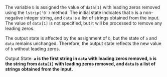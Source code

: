 The variable `b` is assigned the value of `data[1]` with leading zeros removed using the `lstrip('0')` method. The initial state indicates that `b` is a non-negative integer string, and `data` is a list of strings obtained from the input. The value of `data[1]` is not specified, but it will be processed to remove any leading zeros. 

The output state is affected by the assignment of `b`, but the state of `a` and `data` remains unchanged. Therefore, the output state reflects the new value of `b` without leading zeros.

Output State: **`a` is the first string in `data` with leading zeros removed, `b` is the string from `data[1]` with leading zeros removed, and `data` is a list of strings obtained from the input.**